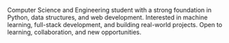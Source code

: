 Computer Science and Engineering student with a strong foundation in Python, data structures, and web development. Interested in machine learning, full-stack development, and building real-world projects. Open to learning, collaboration, and new opportunities.
